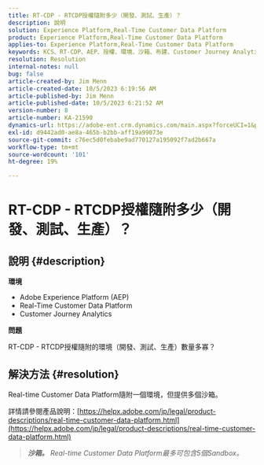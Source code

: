```yaml
---
title: RT-CDP - RTCDP授權隨附多少（開發、測試、生產）？
description: 說明
solution: Experience Platform,Real-Time Customer Data Platform
product: Experience Platform,Real-Time Customer Data Platform
applies-to: Experience Platform,Real-Time Customer Data Platform
keywords: KCS、RT-CDP、AEP、授權、環境、沙箱、布建、Customer Journey Analytics、開發、測試、生產、Adobe Experience Platform
resolution: Resolution
internal-notes: null
bug: false
article-created-by: Jim Menn
article-created-date: 10/5/2023 6:19:56 AM
article-published-by: Jim Menn
article-published-date: 10/5/2023 6:21:52 AM
version-number: 8
article-number: KA-21590
dynamics-url: https://adobe-ent.crm.dynamics.com/main.aspx?forceUCI=1&pagetype=entityrecord&etn=knowledgearticle&id=10716b2f-4763-ee11-be6e-6045bd006268
exl-id: d9442ad0-ae8a-465b-b2bb-aff19a99073e
source-git-commit: c76ec5d0febabe9ad770127a195092f7ad2b667a
workflow-type: tm+mt
source-wordcount: '101'
ht-degree: 19%

---
```


# RT-CDP - RTCDP授權隨附多少（開發、測試、生產）？

## 說明 {#description}


<b>環境</b>

- Adobe Experience Platform (AEP)
- Real-Time Customer Data Platform
- Customer Journey Analytics




<b>問題</b>

RT-CDP - RTCDP授權隨附的環境（開發、測試、生產）數量多寡？


## 解決方法 {#resolution}


Real-time Customer Data Platform隨附一個環境，但提供多個沙箱。

詳情請參閱產品說明：[https://helpx.adobe.com/jp/legal/product-descriptions/real-time-customer-data-platform.html](https://helpx.adobe.com/jp/legal/product-descriptions/real-time-customer-data-platform.html)


> <b>*沙箱。</b> Real-time Customer Data Platform最多可包含5個Sandbox。*

